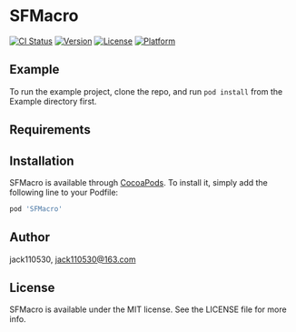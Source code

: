 # SFMacro

[![CI Status](https://img.shields.io/travis/jack110530/SFMacro.svg?style=flat)](https://travis-ci.org/jack110530/SFMacro)
[![Version](https://img.shields.io/cocoapods/v/SFMacro.svg?style=flat)](https://cocoapods.org/pods/SFMacro)
[![License](https://img.shields.io/cocoapods/l/SFMacro.svg?style=flat)](https://cocoapods.org/pods/SFMacro)
[![Platform](https://img.shields.io/cocoapods/p/SFMacro.svg?style=flat)](https://cocoapods.org/pods/SFMacro)

## Example

To run the example project, clone the repo, and run `pod install` from the Example directory first.

## Requirements

## Installation

SFMacro is available through [CocoaPods](https://cocoapods.org). To install
it, simply add the following line to your Podfile:

```ruby
pod 'SFMacro'
```

## Author

jack110530, jack110530@163.com

## License

SFMacro is available under the MIT license. See the LICENSE file for more info.

